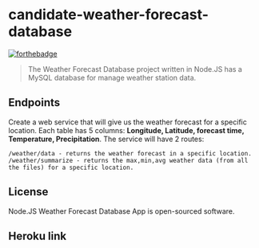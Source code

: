 # candidate-weather-forecast-database

[![forthebadge](https://forthebadge.com/images/badges/made-with-javascript.svg)](https://forthebadge.com)


> The Weather Forecast Database project written in Node.JS has a MySQL database for manage weather station data.

Endpoints
---
Create a web service that will give us the weather forecast for a specific location.
Each table has 5 columns:
**Longitude, Latitude, forecast time, Temperature, Precipitation**.
The service will have 2 routes: 
```
/weather/data - returns the weather forecast in a specific location.
/weather/summarize - returns the max,min,avg weather data (from all the files) for a specific location.
```

License
---
Node.JS Weather Forecast Database App is open-sourced software.


Heroku link
---



